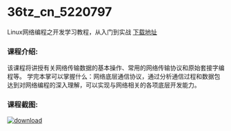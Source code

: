 # 36tz_cn_5220797
Linux网络编程之开发学习教程，从入门到实战
[下载地址](http://www.36tz.cn/article/5220797 "下载地址")
### 课程介绍:
该课程将讲授有关网络传输数据的基本操作、常用的网络传输协议和原始套接字编程等。
学完本掌可以掌握什么：网络底层通信协议，通过分析通信过程和数据包达到对网络编程的深入理解，可以实现与网络相关的各项底层开发能力。

### 课程截图:
[![download](http://36tz.cn/muke_img/2021_08_2-44.png "下载地址")](http://www.36tz.cn "下载地址")
